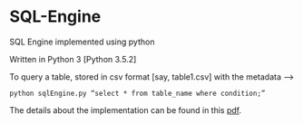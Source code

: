 # SQL-Engine
SQL Engine implemented using python

Written in Python 3
[Python 3.5.2]

To query a table, stored in csv format [say, table1.csv] with the metadata -->
```
python sqlEngine.py “select * from table_name where condition;”
```

The details about the implementation can be found in this [pdf](https://github.com/nonejk/Mini-SQL-Engine/blob/master/details.pdf).
